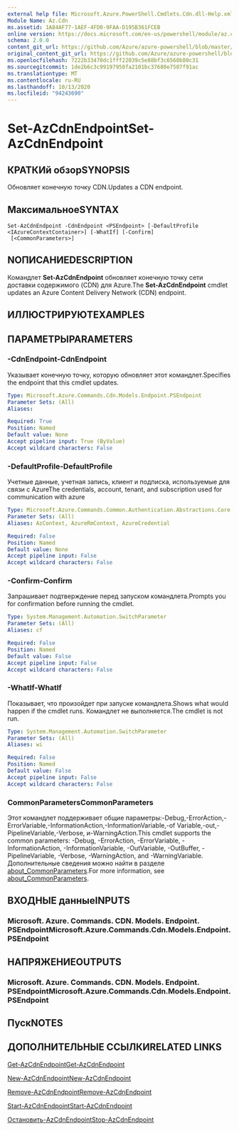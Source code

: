```yaml
---
external help file: Microsoft.Azure.PowerShell.Cmdlets.Cdn.dll-Help.xml
Module Name: Az.Cdn
ms.assetid: 1A84AF77-1AEF-4FD0-9FAA-D195B361FCEB
online version: https://docs.microsoft.com/en-us/powershell/module/az.cdn/set-azcdnendpoint
schema: 2.0.0
content_git_url: https://github.com/Azure/azure-powershell/blob/master/src/Cdn/Cdn/help/Set-AzCdnEndpoint.md
original_content_git_url: https://github.com/Azure/azure-powershell/blob/master/src/Cdn/Cdn/help/Set-AzCdnEndpoint.md
ms.openlocfilehash: 7222b33470dc1fff22039c5e88bf3c6560b80c31
ms.sourcegitcommit: 1de2b6c3c99197958fa2101bc37680e7507f91ac
ms.translationtype: MT
ms.contentlocale: ru-RU
ms.lasthandoff: 10/13/2020
ms.locfileid: "94243690"
---
```

# <span data-ttu-id="4d9ef-101">Set-AzCdnEndpoint</span><span class="sxs-lookup"><span data-stu-id="4d9ef-101">Set-AzCdnEndpoint</span></span>

## <span data-ttu-id="4d9ef-102">КРАТКИй обзор</span><span class="sxs-lookup"><span data-stu-id="4d9ef-102">SYNOPSIS</span></span>
<span data-ttu-id="4d9ef-103">Обновляет конечную точку CDN.</span><span class="sxs-lookup"><span data-stu-id="4d9ef-103">Updates a CDN endpoint.</span></span>

## <span data-ttu-id="4d9ef-104">Максимальное</span><span class="sxs-lookup"><span data-stu-id="4d9ef-104">SYNTAX</span></span>

```
Set-AzCdnEndpoint -CdnEndpoint <PSEndpoint> [-DefaultProfile <IAzureContextContainer>] [-WhatIf] [-Confirm]
 [<CommonParameters>]
```

## <span data-ttu-id="4d9ef-105">NОПИСАНИЕ</span><span class="sxs-lookup"><span data-stu-id="4d9ef-105">DESCRIPTION</span></span>
<span data-ttu-id="4d9ef-106">Командлет **Set-AzCdnEndpoint** обновляет конечную точку сети доставки содержимого (CDN) для Azure.</span><span class="sxs-lookup"><span data-stu-id="4d9ef-106">The **Set-AzCdnEndpoint** cmdlet updates an Azure Content Delivery Network (CDN) endpoint.</span></span>

## <span data-ttu-id="4d9ef-107">ИЛЛЮСТРИРУЮТ</span><span class="sxs-lookup"><span data-stu-id="4d9ef-107">EXAMPLES</span></span>

## <span data-ttu-id="4d9ef-108">ПАРАМЕТРЫ</span><span class="sxs-lookup"><span data-stu-id="4d9ef-108">PARAMETERS</span></span>

### <span data-ttu-id="4d9ef-109">-CdnEndpoint</span><span class="sxs-lookup"><span data-stu-id="4d9ef-109">-CdnEndpoint</span></span>
<span data-ttu-id="4d9ef-110">Указывает конечную точку, которую обновляет этот командлет.</span><span class="sxs-lookup"><span data-stu-id="4d9ef-110">Specifies the endpoint that this cmdlet updates.</span></span>

```yaml
Type: Microsoft.Azure.Commands.Cdn.Models.Endpoint.PSEndpoint
Parameter Sets: (All)
Aliases:

Required: True
Position: Named
Default value: None
Accept pipeline input: True (ByValue)
Accept wildcard characters: False
```

### <span data-ttu-id="4d9ef-111">-DefaultProfile</span><span class="sxs-lookup"><span data-stu-id="4d9ef-111">-DefaultProfile</span></span>
<span data-ttu-id="4d9ef-112">Учетные данные, учетная запись, клиент и подписка, используемые для связи с Azure</span><span class="sxs-lookup"><span data-stu-id="4d9ef-112">The credentials, account, tenant, and subscription used for communication with azure</span></span>

```yaml
Type: Microsoft.Azure.Commands.Common.Authentication.Abstractions.Core.IAzureContextContainer
Parameter Sets: (All)
Aliases: AzContext, AzureRmContext, AzureCredential

Required: False
Position: Named
Default value: None
Accept pipeline input: False
Accept wildcard characters: False
```

### <span data-ttu-id="4d9ef-113">-Confirm</span><span class="sxs-lookup"><span data-stu-id="4d9ef-113">-Confirm</span></span>
<span data-ttu-id="4d9ef-114">Запрашивает подтверждение перед запуском командлета.</span><span class="sxs-lookup"><span data-stu-id="4d9ef-114">Prompts you for confirmation before running the cmdlet.</span></span>

```yaml
Type: System.Management.Automation.SwitchParameter
Parameter Sets: (All)
Aliases: cf

Required: False
Position: Named
Default value: False
Accept pipeline input: False
Accept wildcard characters: False
```

### <span data-ttu-id="4d9ef-115">-WhatIf</span><span class="sxs-lookup"><span data-stu-id="4d9ef-115">-WhatIf</span></span>
<span data-ttu-id="4d9ef-116">Показывает, что произойдет при запуске командлета.</span><span class="sxs-lookup"><span data-stu-id="4d9ef-116">Shows what would happen if the cmdlet runs.</span></span>
<span data-ttu-id="4d9ef-117">Командлет не выполняется.</span><span class="sxs-lookup"><span data-stu-id="4d9ef-117">The cmdlet is not run.</span></span>

```yaml
Type: System.Management.Automation.SwitchParameter
Parameter Sets: (All)
Aliases: wi

Required: False
Position: Named
Default value: False
Accept pipeline input: False
Accept wildcard characters: False
```

### <span data-ttu-id="4d9ef-118">CommonParameters</span><span class="sxs-lookup"><span data-stu-id="4d9ef-118">CommonParameters</span></span>
<span data-ttu-id="4d9ef-119">Этот командлет поддерживает общие параметры:-Debug,-ErrorAction,-ErrorVariable,-InformationAction,-InformationVariable,-of Variable,-out,-PipelineVariable,-Verbose, и-WarningAction.</span><span class="sxs-lookup"><span data-stu-id="4d9ef-119">This cmdlet supports the common parameters: -Debug, -ErrorAction, -ErrorVariable, -InformationAction, -InformationVariable, -OutVariable, -OutBuffer, -PipelineVariable, -Verbose, -WarningAction, and -WarningVariable.</span></span> <span data-ttu-id="4d9ef-120">Дополнительные сведения можно найти в разделе [about_CommonParameters](http://go.microsoft.com/fwlink/?LinkID=113216).</span><span class="sxs-lookup"><span data-stu-id="4d9ef-120">For more information, see [about_CommonParameters](http://go.microsoft.com/fwlink/?LinkID=113216).</span></span>

## <span data-ttu-id="4d9ef-121">ВХОДНЫЕ данные</span><span class="sxs-lookup"><span data-stu-id="4d9ef-121">INPUTS</span></span>

### <span data-ttu-id="4d9ef-122">Microsoft. Azure. Commands. CDN. Models. Endpoint. PSEndpoint</span><span class="sxs-lookup"><span data-stu-id="4d9ef-122">Microsoft.Azure.Commands.Cdn.Models.Endpoint.PSEndpoint</span></span>

## <span data-ttu-id="4d9ef-123">НАПРЯЖЕНИЕ</span><span class="sxs-lookup"><span data-stu-id="4d9ef-123">OUTPUTS</span></span>

### <span data-ttu-id="4d9ef-124">Microsoft. Azure. Commands. CDN. Models. Endpoint. PSEndpoint</span><span class="sxs-lookup"><span data-stu-id="4d9ef-124">Microsoft.Azure.Commands.Cdn.Models.Endpoint.PSEndpoint</span></span>

## <span data-ttu-id="4d9ef-125">Пуск</span><span class="sxs-lookup"><span data-stu-id="4d9ef-125">NOTES</span></span>

## <span data-ttu-id="4d9ef-126">ДОПОЛНИТЕЛЬНЫЕ ССЫЛКИ</span><span class="sxs-lookup"><span data-stu-id="4d9ef-126">RELATED LINKS</span></span>

[<span data-ttu-id="4d9ef-127">Get-AzCdnEndpoint</span><span class="sxs-lookup"><span data-stu-id="4d9ef-127">Get-AzCdnEndpoint</span></span>](./Get-AzCdnEndpoint.md)

[<span data-ttu-id="4d9ef-128">New-AzCdnEndpoint</span><span class="sxs-lookup"><span data-stu-id="4d9ef-128">New-AzCdnEndpoint</span></span>](./New-AzCdnEndpoint.md)

[<span data-ttu-id="4d9ef-129">Remove-AzCdnEndpoint</span><span class="sxs-lookup"><span data-stu-id="4d9ef-129">Remove-AzCdnEndpoint</span></span>](./Remove-AzCdnEndpoint.md)

[<span data-ttu-id="4d9ef-130">Start-AzCdnEndpoint</span><span class="sxs-lookup"><span data-stu-id="4d9ef-130">Start-AzCdnEndpoint</span></span>](./Start-AzCdnEndpoint.md)

[<span data-ttu-id="4d9ef-131">Остановить-AzCdnEndpoint</span><span class="sxs-lookup"><span data-stu-id="4d9ef-131">Stop-AzCdnEndpoint</span></span>](./Stop-AzCdnEndpoint.md)



